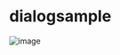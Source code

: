 # dialogsample


![image](https://github.com/TEENSTITAN/dialogsample/blob/master/image/image_153745.png)